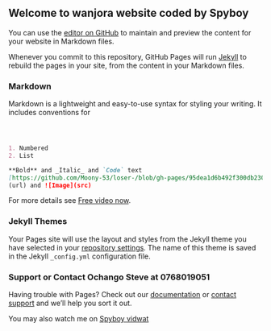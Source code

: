 ## Welcome to wanjora website coded by Spyboy

You can use the [editor on GitHub](https://github.com/Ochango-steve/RUTH-GATHONI-/edit/gh-pages/index.md) to maintain and preview the content for your website in Markdown files.

Whenever you commit to this repository, GitHub Pages will run [Jekyll](https://jekyllrb.com/) to rebuild the pages in your site, from the content in your Markdown files.

### Markdown

Markdown is a lightweight and easy-to-use syntax for styling your writing. It includes conventions for

```markdown



1. Numbered
2. List

**Bold** and _Italic_ and `Code` text
[https://github.com/Moony-53/loser-/blob/gh-pages/95dea1d6b492f300db23063772196e72.mp4]
(url) and ![Image](src)
```

For more details see [Free video now](https://github.com/Moony-53/loser-/blob/gh-pages/95dea1d6b492f300db23063772196e72.mp4).

### Jekyll Themes

Your Pages site will use the layout and styles from the Jekyll theme you have selected in your [repository settings](https://github.com/Ochango-steve/RUTH-GATHONI-/settings/pages). The name of this theme is saved in the Jekyll `_config.yml` configuration file.

### Support or Contact Ochango Steve at 0768019051

Having trouble with Pages? Check out our [documentation](https://docs.github.com/categories/github-pages-basics/) or [contact support](https://support.github.com/contact) and we’ll help you sort it out.



You may also watch me on [Spyboy vidwat](https://github.com/Moony-53/loser-/blob/gh-pages/95dea1d6b492f300db23063772196e72.mp4)
